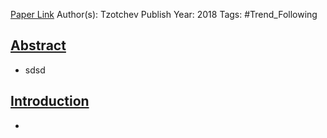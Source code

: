 
[Paper Link](obsidian://open?vault=Akul's%20Notebook&file=Library%2Fjournals%2Cmagazines%2FTrend%3AMomentum%2FDesigning%20Robust%20Trend-following%20System%20Behind%20the%20Scenes%20of%20Trend-following.pdf)
Author(s): Tzotchev
Publish Year: 2018
Tags: #Trend_Following 

## <u>Abstract</u>
- sdsd

## <u>Introduction</u>
- 
